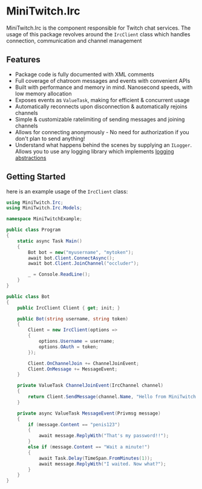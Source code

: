 # MiniTwitch.Irc

MiniTwitch.Irc is the component responsible for Twitch chat services. The usage of this package revolves around the `IrcClient`  class which handles connection, communication and channel management

## Features

* Package code is fully documented with XML comments
* Full coverage of chatroom messages and events with convenient APIs
* Built with performance and memory in mind. Nanosecond speeds, with low memory allocation
* Exposes events as `ValueTask`, making for efficient & concurrent usage
* Automatically reconnects upon disconnection & automatically rejoins channels
* Simple & customizable ratelimiting of sending messages and joining channels
* Allows for connecting anonymously - No need for authorization if you don't plan to send anything!
* Understand what happens behind the scenes by supplying an `ILogger`. Allows you to use any logging library which implements [logging abstractions](https://docs.microsoft.com/en-us/dotnet/api/microsoft.extensions.logging)

## Getting Started

here is an example usage of the `IrcClient` class:

```c#
using MiniTwitch.Irc;
using MiniTwitch.Irc.Models;

namespace MiniTwitchExample;

public class Program
{
    static async Task Main()
    {
        Bot bot = new("myusername", "mytoken");
        await bot.Client.ConnectAsync();
        await bot.Client.JoinChannel("occluder");

        _ = Console.ReadLine();
    }
}

public class Bot
{
    public IrcClient Client { get; init; }

    public Bot(string username, string token)
    {
        Client = new IrcClient(options =>
        {
            options.Username = username;
            options.OAuth = token;
        });

        Client.OnChannelJoin += ChannelJoinEvent;
        Client.OnMessage += MessageEvent;
    }

    private ValueTask ChannelJoinEvent(IrcChannel channel)
    {
        return Client.SendMessage(channel.Name, "Hello from MiniTwitch!");
    }

    private async ValueTask MessageEvent(Privmsg message)
    {
        if (message.Content == "penis123")
        {
            await message.ReplyWith("That's my password!!");
        }
        else if (message.Content == "Wait a minute!")
        {
            await Task.Delay(TimeSpan.FromMinutes(1));
            await message.ReplyWith("I waited. Now what?");
        }
    }
}
```